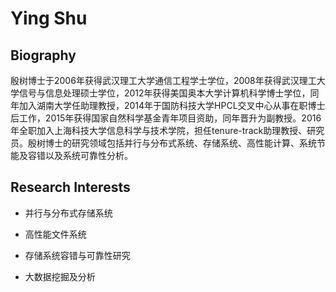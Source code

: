 # Ying Shu

## Biography

殷树博士于2006年获得武汉理工大学通信工程学士学位，2008年获得武汉理工大学信号与信息处理硕士学位，2012年获得美国奥本大学计算机科学博士学位，同年加入湖南大学任助理教授，2014年于国防科技大学HPCL交叉中心从事在职博士后工作，2015年获得国家自然科学基金青年项目资助，同年晋升为副教授。2016年全职加入上海科技大学信息科学与技术学院，担任tenure-track助理教授、研究员。殷树博士的研究领域包括并行与分布式系统、存储系统、高性能计算、系统节能及容错以及系统可靠性分析。

## Research Interests

- 并行与分布式存储系统

- 高性能文件系统

- 存储系统容错与可靠性研究

- 大数据挖掘及分析

